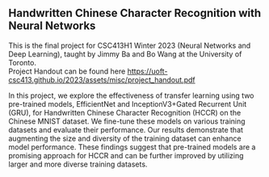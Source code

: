## Handwritten Chinese Character Recognition with Neural Networks
This is the final project for CSC413H1 Winter 2023 (Neural Networks and Deep Learning), taught by Jimmy Ba and Bo Wang at the University of Toronto.<br />
Project Handout can be found here https://uoft-csc413.github.io/2023/assets/misc/project_handout.pdf

In this project, we explore the effectiveness of transfer learning using two pre-trained models, EfficientNet and InceptionV3+Gated Recurrent Unit (GRU), for Handwritten Chinese Character Recognition (HCCR) on the Chinese MNIST dataset. We fine-tune these models on various training datasets and evaluate their performance. Our results demonstrate that augmenting the size and diversity of the training dataset can enhance model performance. These findings suggest that pre-trained models are a promising approach for HCCR and can be further improved by utilizing larger and more diverse training datasets.
